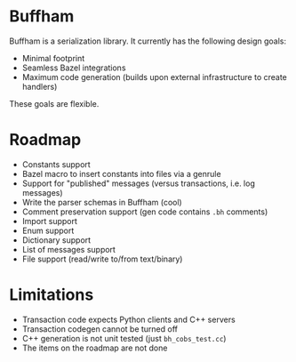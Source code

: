 # Buffham
Buffham is a serialization library. It currently has the following design goals:
- Minimal footprint
- Seamless Bazel integrations
- Maximum code generation (builds upon external infrastructure to create handlers)

These goals are flexible.

# Roadmap
- Constants support
- Bazel macro to insert constants into files via a genrule
- Support for "published" messages (versus transactions, i.e. log messages)
- Write the parser schemas in Buffham (cool)
- Comment preservation support (gen code contains `.bh` comments)
- Import support
- Enum support
- Dictionary support
- List of messages support
- File support (read/write to/from text/binary)

# Limitations
- Transaction code expects Python clients and C++ servers
- Transaction codegen cannot be turned off
- C++ generation is not unit tested (just `bh_cobs_test.cc`)
- The items on the roadmap are not done
